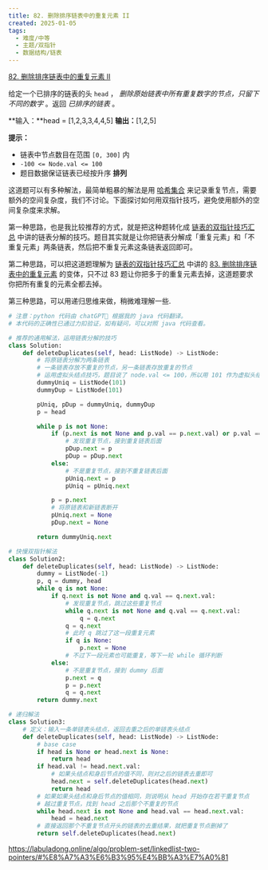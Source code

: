 ```yaml
---
title: 82. 删除排序链表中的重复元素 II
created: 2025-01-05
tags:
  - 难度/中等
  - 主题/双指针
  - 数据结构/链表
---
```

[82. 删除排序链表中的重复元素 II](https://leetcode.cn/problems/remove-duplicates-from-sorted-list-ii/)

给定一个已排序的链表的头 `head` ， _删除原始链表中所有重复数字的节点，只留下不同的数字_ 。返回 _已排序的链表_ 。

**输入：**head = [1,2,3,3,4,4,5]
**输出：**[1,2,5]

**提示：**

- 链表中节点数目在范围 `[0, 300]` 内
- `-100 <= Node.val <= 100`
- 题目数据保证链表已经按升序 **排列**


这道题可以有多种解法，最简单粗暴的解法是用 [哈希集合](https://labuladong.online/algo/data-structure-basic/hash-set/) 来记录重复节点，需要额外的空间复杂度，我们不讨论。下面探讨如何用双指针技巧，避免使用额外的空间复杂度来求解。

第一种思路，也是我比较推荐的方式，就是把这种题转化成 [链表的双指针技巧汇总](https://labuladong.online/algo/essential-technique/array-two-pointers-summary/) 中讲的链表分解的技巧。题目其实就是让你把链表分解成「重复元素」和「不重复元素」两条链表，然后把不重复元素这条链表返回即可。

第二种思路，可以把这道题理解为 [链表的双指针技巧汇总](https://labuladong.online/algo/essential-technique/array-two-pointers-summary/) 中讲的 [83. 删除排序链表中的重复元素](https://leetcode.cn/problems/remove-duplicates-from-sorted-list) 的变体，只不过 83 题让你把多于的重复元素去掉，这道题要求你把所有重复的元素全都去掉。

第三种思路，可以用递归思维来做，稍微难理解一些.

```python
# 注意：python 代码由 chatGPT🤖 根据我的 java 代码翻译。
# 本代码的正确性已通过力扣验证，如有疑问，可以对照 java 代码查看。

# 推荐的通用解法，运用链表分解的技巧
class Solution:
    def deleteDuplicates(self, head: ListNode) -> ListNode:
        # 将原链表分解为两条链表
        # 一条链表存放不重复的节点，另一条链表存放重复的节点
        # 运用虚拟头结点技巧，题目说了 node.val <= 100，所以用 101 作为虚拟头结点
        dummyUniq = ListNode(101)
        dummyDup = ListNode(101)

        pUniq, pDup = dummyUniq, dummyDup
        p = head

        while p is not None:
            if (p.next is not None and p.val == p.next.val) or p.val == pDup.val:
                # 发现重复节点，接到重复链表后面
                pDup.next = p
                pDup = pDup.next
            else:
                # 不是重复节点，接到不重复链表后面
                pUniq.next = p
                pUniq = pUniq.next

            p = p.next
            # 将原链表和新链表断开
            pUniq.next = None
            pDup.next = None

        return dummyUniq.next

# 快慢双指针解法
class Solution2:
    def deleteDuplicates(self, head: ListNode) -> ListNode:
        dummy = ListNode(-1)
        p, q = dummy, head
        while q is not None:
            if q.next is not None and q.val == q.next.val:
                # 发现重复节点，跳过这些重复节点
                while q.next is not None and q.val == q.next.val:
                    q = q.next
                q = q.next
                # 此时 q 跳过了这一段重复元素
                if q is None:
                    p.next = None
                # 不过下一段元素也可能重复，等下一轮 while 循环判断
            else:
                # 不是重复节点，接到 dummy 后面
                p.next = q
                p = p.next
                q = q.next
        return dummy.next

# 递归解法
class Solution3:
    # 定义：输入一条单链表头结点，返回去重之后的单链表头结点
    def deleteDuplicates(self, head: ListNode) -> ListNode:
        # base case
        if head is None or head.next is None:
            return head
        if head.val != head.next.val:
            # 如果头结点和身后节点的值不同，则对之后的链表去重即可
            head.next = self.deleteDuplicates(head.next)
            return head
        # 如果如果头结点和身后节点的值相同，则说明从 head 开始存在若干重复节点
        # 越过重复节点，找到 head 之后那个不重复的节点
        while head.next is not None and head.val == head.next.val:
            head = head.next
        # 直接返回那个不重复节点开头的链表的去重结果，就把重复节点删掉了
        return self.deleteDuplicates(head.next)
```


https://labuladong.online/algo/problem-set/linkedlist-two-pointers/#%E8%A7%A3%E6%B3%95%E4%BB%A3%E7%A0%81

